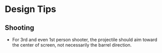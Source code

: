 # Design Tips

## Shooting

- For 3rd and even 1st person shooter, the projectile should aim toward the center of screen, not necessarily the barrel direction.